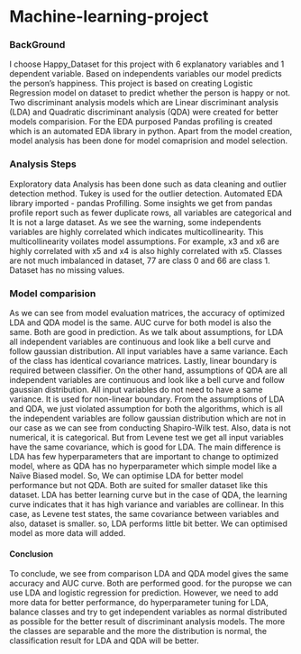 # Machine-learning-project

### BackGround

I choose Happy_Dataset for this project with 6 explanatory variables and 1 dependent variable. Based on independents variables our model predicts the person’s happiness.
This project is based on creating Logistic Regression model on dataset to predict whether the person is happy or not.
Two discriminant analysis models which are Linear discriminant analysis (LDA) and Quadratic discriminant analysis (QDA) were created for better models comparision.
For the EDA purposed Pandas profiling is created which is an automated EDA library in python.
Apart from the model creation, model analysis has been done for model comaprision and model selection.
 
 
### Analysis Steps

Exploratory data Analysis has been done such as data cleaning and outlier detection method. Tukey is used for the outlier detection.
Automated EDA library imported  - pandas Profilling.
Some insights we get from pandas profile report such as fewer duplicate rows, all variables are categorical and It is not a large dataset.
As we see the warning, some independents variables are highly correlated which indicates multicollinearity. This multicollinearity voilates model assumptions. For example, x3 and x6 are highly correlated with x5 and x4 is also highly correlated with x5. Classes are not much imbalanced in dataset, 77 are class 0 and 66 are class 1.
Dataset has no missing values. 


 ### Model comparision
 
As we can see from model evaluation matrices, the accuracy of optimized LDA and QDA model is the same. AUC curve for both model is also the same. Both are good in prediction. As we talk about assumptions, for LDA all independent variables are continuous and look like a bell curve and follow gaussian distribution. All input variables have a same variance. Each of the class has identical covariance matrices. Lastly, linear boundary is required between classifier.
On the other hand, assumptions of  QDA are all independent variables are continuous and look like a bell curve and follow gaussian distribution. All input variables do not need to have a same variance. It is used for non-linear boundary. From the assumptions of LDA and QDA, we just violated assumption for both the algorithms, which is all the independent variables are follow gaussian distribution which are not in our case as we can see from conducting Shapiro-Wilk test. Also, data is not numerical, it is categorical. But from Levene test we get all input variables have the same covariance, which is good for LDA.
The main difference is LDA has few hyperparameters that are important to change to optimized model, where as QDA has no hyperparameter which simple model like a Naïve Biased model. So, We can optimise LDA for better model performance but not QDA. Both are suited for smaller dataset like this dataset.
LDA has better learning curve but in the case of QDA, the learning curve indicates that it has high variance and variables are collinear.
In this case, as Levene test states, the same covariance between variables and also, dataset is smaller. so, LDA performs little bit better.  We can optimised model as more data will added.

#### Conclusion

To conclude, we see from comparison LDA and QDA model gives the same accuracy and AUC curve. Both are performed good.
for the puropse we can use LDA and logistic regression for prediction.
However, we need to add more data for better performance, do hyperparameter tuning for LDA, balance classes and try to get independent variables as normal distributed as possible for the better result of discriminant analysis models.
The more the classes are separable and the more the distribution is normal, the classification result for LDA and QDA will be better.









